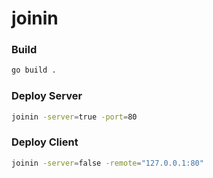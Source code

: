 # joinin

### Build
```bash
go build .
``` 
   
### Deploy Server
```bash
joinin -server=true -port=80
```

### Deploy Client
```bash
joinin -server=false -remote="127.0.0.1:80"
```

